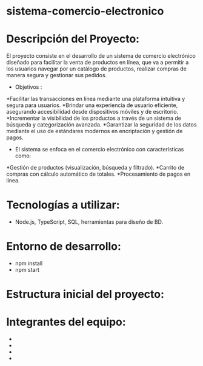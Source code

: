 # sistema-comercio-electronico
# Descripción del Proyecto:
El proyecto consiste en el desarrollo de un sistema de comercio electrónico diseñado para facilitar la venta de productos en línea, que va a permitir a los usuarios navegar por un catálogo de productos, realizar compras de manera segura y gestionar sus pedidos.

- Objetivos :

*Facilitar las transacciones en línea mediante una plataforma intuitiva y segura para usuarios.
*Brindar una experiencia de usuario eficiente, asegurando accesibilidad desde dispositivos móviles y de escritorio.
*Incrementar la visibilidad de los productos a través de un sistema de búsqueda y categorización avanzada.
*Garantizar la seguridad de los datos mediante el uso de estándares modernos en encriptación y gestión de pagos.

- El sistema se enfoca en el comercio electrónico con características como:

*Gestión de productos (visualización, búsqueda y filtrado).
*Carrito de compras con cálculo automático de totales.
*Procesamiento de pagos en línea.

# Tecnologías a utilizar:

* Node.js, TypeScript, SQL, herramientas para diseño de BD.

# Entorno de desarrollo:

- npm install
- npm start

# Estructura inicial del proyecto:

# Integrantes del equipo:

-
-
-
-
